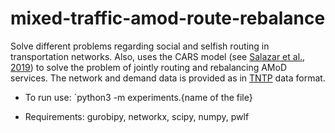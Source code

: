 # mixed-traffic-amod-route-rebalance

Solve different problems regarding social and selfish routing in transportation networks. 
Also, uses the CARS model (see [Salazar et al., 2019](http://asl.stanford.edu/wp-content/papercite-data/pdf/Salazar.Tsao.ea.ECC19.pdf)) to solve the problem of jointly routing and rebalancing AMoD services. 
The network and demand data is provided as in [TNTP](https://github.com/bstabler/TransportationNetworks) data format.

* To run use: `python3 -m experiments.{name of the file}

* Requirements: gurobipy, networkx, scipy, numpy, pwlf

